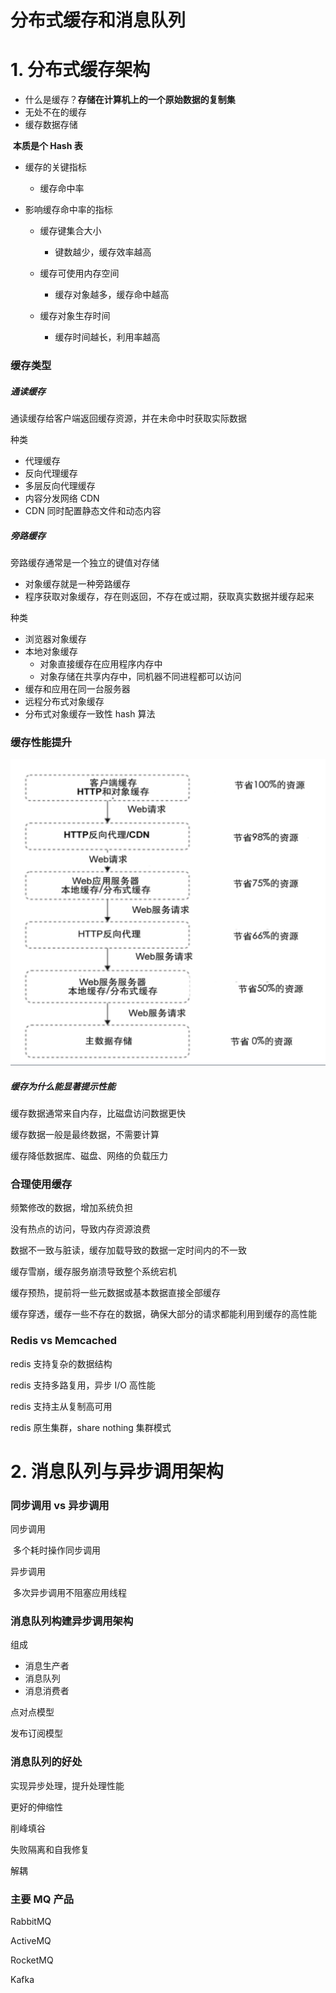 # 分布式缓存和消息队列

# 1. 分布式缓存架构

- 什么是缓存？**存储在计算机上的一个原始数据的复制集**
- 无处不在的缓存
- 缓存数据存储

​			**本质是个 Hash 表**

- 缓存的关键指标

  - 缓存命中率

- 影响缓存命中率的指标

  - 缓存键集合大小
    - 键数越少，缓存效率越高

  - 缓存可使用内存空间
    - 缓存对象越多，缓存命中越高

  - 缓存对象生存时间
    - 缓存时间越长，利用率越高

### 缓存类型

##### 通读缓存

通读缓存给客户端返回缓存资源，并在未命中时获取实际数据

种类

- 代理缓存
- 反向代理缓存
- 多层反向代理缓存
- 内容分发网络 CDN
- CDN 同时配置静态文件和动态内容

##### 旁路缓存

旁路缓存通常是一个独立的键值对存储

- 对象缓存就是一种旁路缓存
- 程序获取对象缓存，存在则返回，不存在或过期，获取真实数据并缓存起来

种类

- 浏览器对象缓存
- 本地对象缓存
  - 对象直接缓存在应用程序内存中
  - 对象存储在共享内存中，同机器不同进程都可以访问
- 缓存和应用在同一台服务器
- 远程分布式对象缓存
- 分布式对象缓存一致性 hash 算法



### 缓存性能提升

![img](https://raw.githubusercontent.com/Simin-hub/Picture/master/img/170f69804777527c2dfb84d53f5d2f53.png)



##### 缓存为什么能显著提示性能

缓存数据通常来自内存，比磁盘访问数据更快

缓存数据一般是最终数据，不需要计算

缓存降低数据库、磁盘、网络的负载压力



### 合理使用缓存

频繁修改的数据，增加系统负担

没有热点的访问，导致内存资源浪费

数据不一致与脏读，缓存加载导致的数据一定时间内的不一致

缓存雪崩，缓存服务崩溃导致整个系统宕机

缓存预热，提前将一些元数据或基本数据直接全部缓存

缓存穿透，缓存一些不存在的数据，确保大部分的请求都能利用到缓存的高性能



### Redis vs Memcached

redis 支持复杂的数据结构

redis 支持多路复用，异步 I/O 高性能

redis 支持主从复制高可用

redis 原生集群，share nothing 集群模式



# 2. 消息队列与异步调用架构

### 同步调用 vs 异步调用

同步调用

​	多个耗时操作同步调用

异步调用

​	多次异步调用不阻塞应用线程

### 消息队列构建异步调用架构

组成

- 消息生产者
- 消息队列
- 消息消费者

点对点模型

发布订阅模型

### 消息队列的好处

实现异步处理，提升处理性能

更好的伸缩性

削峰填谷

失败隔离和自我修复

解耦

### 主要 MQ 产品

RabbitMQ

ActiveMQ

RocketMQ

Kafka